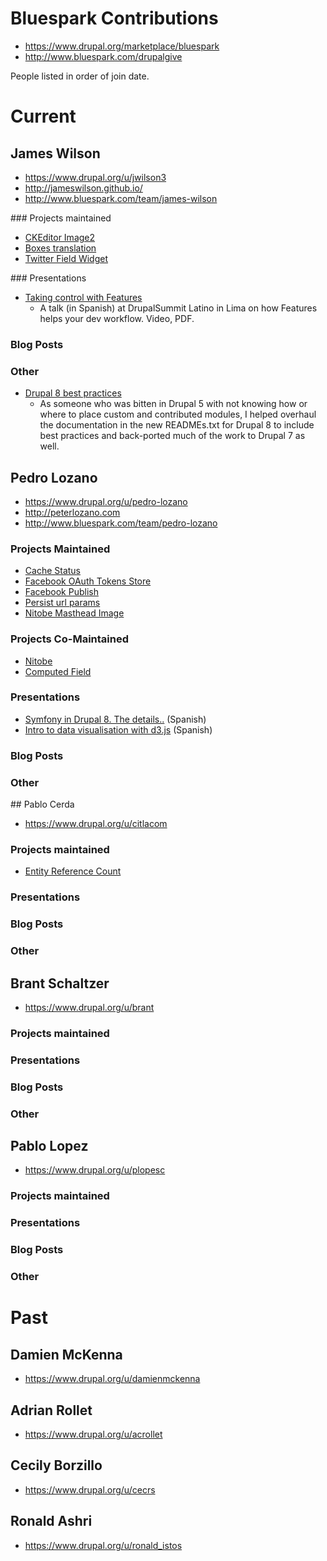 # Bluespark Contributions

* https://www.drupal.org/marketplace/bluespark
* http://www.bluespark.com/drupalgive

People listed in order of join date.

# Current

## James Wilson
 * https://www.drupal.org/u/jwilson3
 * http://jameswilson.github.io/
 * http://www.bluespark.com/team/james-wilson

### Projects maintained
 * [CKEditor Image2](http://https://www.drupal.org/sandbox/jwilson3/2454995)
 * [Boxes translation](https://www.drupal.org/project/i18n_boxes)
 * [Twitter Field Widget](https://www.drupal.org/sandbox/jwilson3/1180622)

### Presentations
 * [Taking control with Features](http://lima2011.dlatino.org/)
   * A talk (in Spanish) at DrupalSummit Latino in Lima on how Features helps your dev workflow. Video, PDF.

### Blog Posts

### Other
 * [Drupal 8 best practices](https://www.drupal.org/node/1539940)
   * As someone who was bitten in Drupal 5 with not knowing how or where to place custom and contributed modules, I helped overhaul the documentation in the new READMEs.txt for Drupal 8 to include best practices and back-ported much of the work to Drupal 7 as well.

## Pedro Lozano
 * https://www.drupal.org/u/pedro-lozano
 * http://peterlozano.com
 * http://www.bluespark.com/team/pedro-lozano

### Projects Maintained
 * [Cache Status](https://www.drupal.org/sandbox/pl2/1149364)
 * [Facebook OAuth Tokens Store](https://www.drupal.org/sandbox/pl2/1600932)
 * [Facebook Publish](https://www.drupal.org/sandbox/pl2/1600946)
 * [Persist url params](https://www.drupal.org/sandbox/pl2/1438442)
 * [Nitobe Masthead Image](https://www.drupal.org/project/nitobe_masthead_image)

### Projects Co-Maintained
 * [Nitobe](https://www.drupal.org/project/nitobe)
 * [Computed Field](https://www.drupal.org/project/computed_field)

### Presentations
 * [Symfony in Drupal 8. The details..](https://vimeo.com/53235702) (Spanish)
 * [Intro to data visualisation with d3.js](http://peterlozano.github.io/d3js-intro/#6) (Spanish)

### Blog Posts

### Other

## Pablo Cerda
 * https://www.drupal.org/u/citlacom

### Projects maintained
 * [Entity Reference Count](https://www.drupal.org/project/entityreference_count)

### Presentations

### Blog Posts

### Other


## Brant Schaltzer
 * https://www.drupal.org/u/brant

### Projects maintained

### Presentations

### Blog Posts

### Other


## Pablo Lopez
 * https://www.drupal.org/u/plopesc

### Projects maintained

### Presentations

### Blog Posts

### Other


# Past

## Damien McKenna
 * https://www.drupal.org/u/damienmckenna

## Adrian Rollet
 * https://www.drupal.org/u/acrollet

## Cecily Borzillo
 * https://www.drupal.org/u/cecrs

## Ronald Ashri
 * https://www.drupal.org/u/ronald_istos

